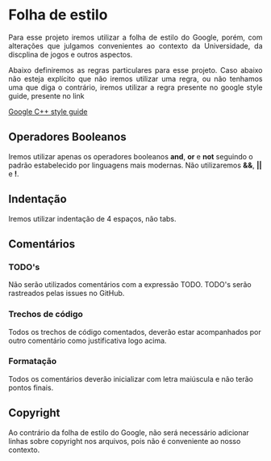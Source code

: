 # Folha de estilo

<p align='justify'>
Para esse projeto iremos utilizar a folha de estilo do Google, porém, com alterações que julgamos convenientes ao contexto da Universidade, da discplina de jogos e outros aspectos.
</p>
<p align='justify'>
Abaixo definiremos as regras particulares para esse projeto. Caso abaixo não esteja explícito que não iremos utilizar uma regra, ou não tenhamos uma que diga o contrário, iremos utilizar a regra presente no google style guide, presente no link

[Google C++ style guide](https://google.github.io/styleguide/cppguide.html)
</p>

## Operadores Booleanos
Iremos utilizar apenas os operadores booleanos __and__, __or__ e __not__ seguindo o padrão estabelecido por linguagens mais modernas. Não utilizaremos <b>&&</b>, <b>||</b> e <b>!</b>.

## Indentação
Iremos utilizar indentação de 4 espaços, não tabs.

## Comentários

### TODO's
Não serão utilizados comentários com a expressão TODO. TODO's serão rastreados  pelas issues no GitHub.

### Trechos de código
Todos os trechos de código comentados, deverão estar acompanhados por outro comentário como justificativa logo acima.

### Formatação
Todos os comentários deverão inicializar com letra maiúscula e não terão pontos finais.

## Copyright
Ao contrário da folha de estilo do Google, não será necessário adicionar linhas sobre copyright nos arquivos, pois não é conveniente ao nosso contexto.
